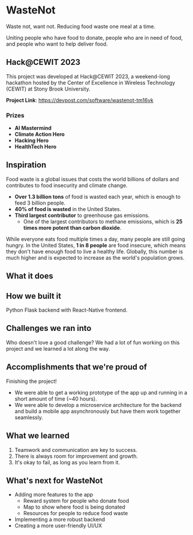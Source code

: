 # WasteNot

Waste not, want not. Reducing food waste one meal at a time.

Uniting people who have food to donate, people who are in need of food, and people who want to help deliver food.

## Hack@CEWIT 2023

This project was developed at Hack@CEWIT 2023, a weekend-long hackathon hosted by the Center of Excellence in Wireless Technology (CEWIT) at Stony Brook University.

**Project Link**: https://devpost.com/software/wastenot-tm16vk

### Prizes

- **AI Mastermind**
- **Climate Action Hero**
- **Hacking Hero**
- **HealthTech Hero**

## Inspiration

Food waste is a global issues that costs the world billions of dollars and contributes to food insecurity and climate change.

- **Over 1.3 billion tons** of food is wasted each year, which is enough to feed 3 billion people.
- **40% of food is wasted** in the United States.
- **Third largest contributor** to greenhouse gas emissions.
  - One of the largest contributors to methane emissions, which is **25 times more potent than carbon dioxide**.

While everyone eats food multiple times a day, many people are still going hungry.
In the United States, **1 in 8 people** are food insecure, which means they don't have enough food to live a healthy life.
Globally, this number is much higher and is expected to increase as the world's population grows.

## What it does


## How we built it

Python Flask backend with React-Native frontend.

## Challenges we ran into

Who doesn't love a good challenge?
We had a lot of fun working on this project and we learned a lot along the way.



## Accomplishments that we're proud of

Finishing the project!

- We were able to get a working prototype of the app up and running in a short amount of time (~40 hours).
- We were able to develop a microservice architecture for the backend and build a mobile app asynchronously but have them work together seamlessly.

## What we learned

1. Teamwork and communication are key to success.
2. There is always room for improvement and growth.
3. It's okay to fail, as long as you learn from it.

## What's next for WasteNot

- Adding more features to the app
    - Reward system for people who donate food
    - Map to show where food is being donated
    - Resources for people to reduce food waste
- Implementing a more robust backend
- Creating a more user-friendly UI/UX
